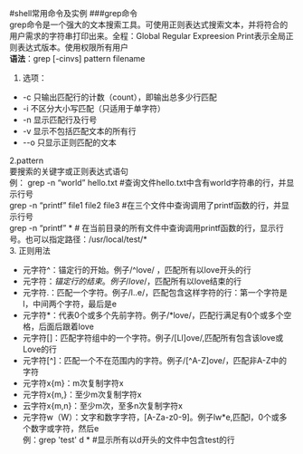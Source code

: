 #shell常用命令及实例
###grep命令  
grep命令是一个强大的文本搜索工具。可使用正则表达式搜索文本，并将符合的用户需求的字符串打印出来。全程：Global Regular Expreesion Print表示全局正则表达式版本。使用权限所有用户  
**语法**：grep [-cinvs] pattern filename   
1. 选项： 
 
 * -c 只输出匹配行的计数（count），即输出总多少行匹配 
 * -i 不区分大小写匹配（只适用于单字符）
 * -n 显示匹配行及行号
 * -v 显示不包括匹配文本的所有行
 * --o 只显示正则匹配的文本  

2.pattern  
要搜索的关键字或正则表达式语句  
例： grep -n “world” hello.txt #查询文件hello.txt中含有world字符串的行，并显示行号  
grep -n “printf” file1 file2 file3 #在三个文件中查询调用了printf函数的行，并显示行号   
grep -n “printf” * # 在当前目录的所有文件中查询调用printf函数的行，显示行号。也可以指定路径：/usr/local/test/*  
3. 正则用法   


* 元字符^：锚定行的开始。例子/^love/ ，匹配所有以love开头的行  
* 元字符$：锚定行的结束。例子/love$/，匹配所有以love结束的行 
* 元字符.：匹配一个字符。例子/l..e/，匹配包含这样字符的行：第一个字符是l，中间两个字符，最后是e  
* 元字符*：代表0个或多个先前字符。例子/*love/，匹配行满足有0个或多个空格，后面后跟着love  
* 元字符[]：匹配字符组中的一个字符。例子/[Ll]ove/,匹配所有包含该love或Love的行
* 元字符[^]：匹配一个不在范围内的字符。例子/[^A-Z]ove/，匹配非A-Z中的字符
* 元字符x{m}：m次复制字符x
* 元字符x{m,}：至少m次复制字符x
* 云字符x{m,n}：至少m次，至多n次复制字符x
* 元字符w（W）：文字和数字字符，[A-Za-z0-9]。例子lw*e,匹配l，0个或多个数字或字符，然后e  
例：grep 'test' d * #显示所有以d开头的文件中包含test的行  
	